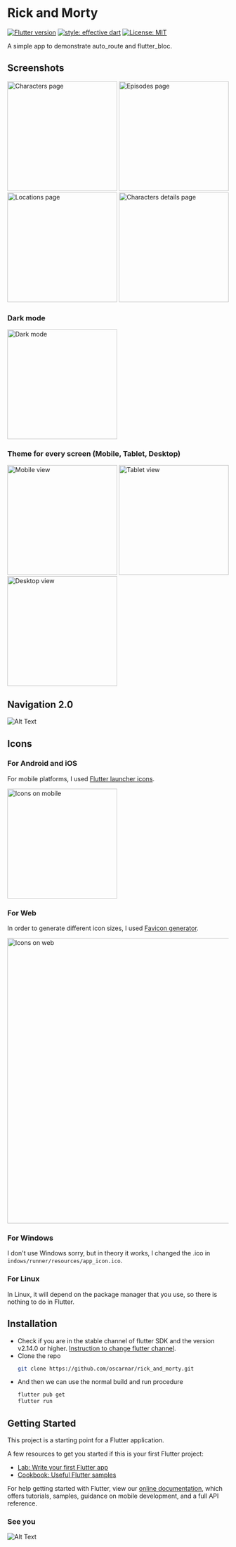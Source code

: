 # Rick and Morty

[![Flutter version](https://img.shields.io/badge/flutter-v2.14.0-blue?logo=flutter)](https://flutter.dev/docs/development/tools/sdk/releases)
[![style: effective dart](https://img.shields.io/badge/style-effective_dart-40c4ff.svg)](https://github.com/tenhobi/effective_dart)
[![License: MIT](https://img.shields.io/badge/license-MIT-purple.svg)](https://opensource.org/licenses/MIT)

A simple app to demonstrate auto_route and flutter_bloc.

## Screenshots

<p>
<img src="./screenshots/characters.png" alt="Characters page" width="250">
<img src="./screenshots/episodes.png" alt="Episodes page" width="250">
<img src="./screenshots/locations.png" alt="Locations page" width="250">
<img src="./screenshots/characters_details.png" alt="Characters details page" width="250">
</p>

### Dark mode

<p>
<img src="./screenshots/characters_dark.png" alt="Dark mode" width="250">
</p>

### Theme for every screen (Mobile, Tablet, Desktop)

<p>
<img src="./screenshots/characters.png" alt="Mobile view" height="250">
<img src="./screenshots/tablet.png" alt="Tablet view" height="250">
<img src="./screenshots/desktop.png" alt="Desktop view" height="250">
</p>

## Navigation 2.0

![Alt Text](./screenshots/giphy.gif)

## Icons
### For Android and iOS
For mobile platforms, I used [Flutter launcher icons](https://pub.dev/packages/flutter_launcher_icons).
<p>
<img src="./screenshots/icons_mobile.jpg" alt="Icons on mobile" width="250">
</p>

### For Web
In order to generate different icon sizes, I used [Favicon generator](https://favicon.io/).
<p>
<img src="./screenshots/icons_web.png" alt="Icons on web" width="650">
</p>

### For Windows
I don't use Windows sorry, but in theory it works, I changed the .ico in `indows/runner/resources/app_icon.ico`.

### For Linux
In Linux, it will depend on the package manager that you use, so there is nothing to do in Flutter.


## Installation

- Check if you are in the stable channel of flutter SDK and the version v2.14.0 or higher. [Instruction to change flutter channel](https://github.com/flutter/flutter/wiki/Flutter-build-release-channels#how-to-change-channels).
- Clone the repo
  ```sh
  git clone https://github.com/oscarnar/rick_and_morty.git
  ```
- And then we can use the normal build and run procedure
  ```sh
  flutter pub get
  flutter run
  ```
## Getting Started

This project is a starting point for a Flutter application.

A few resources to get you started if this is your first Flutter project:

- [Lab: Write your first Flutter app](https://flutter.dev/docs/get-started/codelab)
- [Cookbook: Useful Flutter samples](https://flutter.dev/docs/cookbook)

For help getting started with Flutter, view our
[online documentation](https://flutter.dev/docs), which offers tutorials,
samples, guidance on mobile development, and a full API reference.

### See you
![Alt Text](https://media.giphy.com/media/vFKqnCdLPNOKc/giphy.gif)
